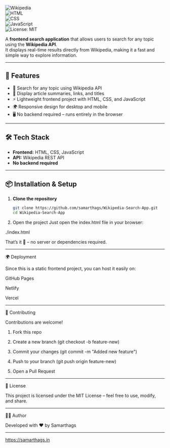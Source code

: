 ![Wikipedia](https://upload.wikimedia.org/wikipedia/commons/6/63/Wikipedia-logo.png)  
![HTML](https://img.shields.io/badge/HTML-5-orange?logo=html5)  
![CSS](https://img.shields.io/badge/CSS-3-blue?logo=css3)  
![JavaScript](https://img.shields.io/badge/JavaScript-ES6-yellow?logo=javascript)  
![License: MIT](https://img.shields.io/badge/License-MIT-green.svg)  

A **frontend search application** that allows users to search for any topic using the **Wikipedia API**.  
It displays real-time results directly from Wikipedia, making it a fast and simple way to explore information.  

---

## 🚀 Features
- 🔎 Search for any topic using Wikipedia API  
- 📄 Display article summaries, links, and titles  
- ⚡ Lightweight frontend project with HTML, CSS, and JavaScript  
- 🌍 Responsive design for desktop and mobile  
- 🖥️ No backend required – runs entirely in the browser  

---

## 🛠️ Tech Stack
- **Frontend:** HTML, CSS, JavaScript  
- **API:** Wikipedia REST API  
- **No backend required**  

---

## 📦 Installation & Setup

1. **Clone the repository**
   ```bash
   git clone https://github.com/samarthags/Wikipedia-Search-App.git
   cd Wikipedia-Search-App

2. Open the project Just open the index.html file in your browser:

./index.html



That’s it 🎉 – no server or dependencies required.


---

🌍 Deployment

Since this is a static frontend project, you can host it easily on:

GitHub Pages

Netlify

Vercel



---

🤝 Contributing

Contributions are welcome!

1. Fork this repo


2. Create a new branch (git checkout -b feature-new)


3. Commit your changes (git commit -m "Added new feature")


4. Push to your branch (git push origin feature-new)


5. Open a Pull Request




---

📜 License

This project is licensed under the MIT License – feel free to use, modify, and share.


---

👨‍💻 Author

Developed with ❤️ by Samarthags

---

https://samarthags.in